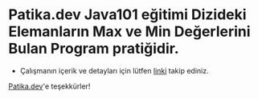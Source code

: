 # Patika.dev Java101 eğitimi Dizideki Elemanların Max ve Min Değerlerini Bulan Program pratiğidir.

* Çalışmanın içerik ve detayları için lütfen [linki](https://academy.patika.dev/courses/java101/pratik-min-max) takip ediniz.

[Patika.dev](https://www.patika.dev/tr)'e teşekkürler!